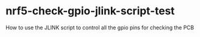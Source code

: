 # nrf5-check-gpio-jlink-script-test

How to use the JLINK script to control all the gpio pins for checking the PCB
